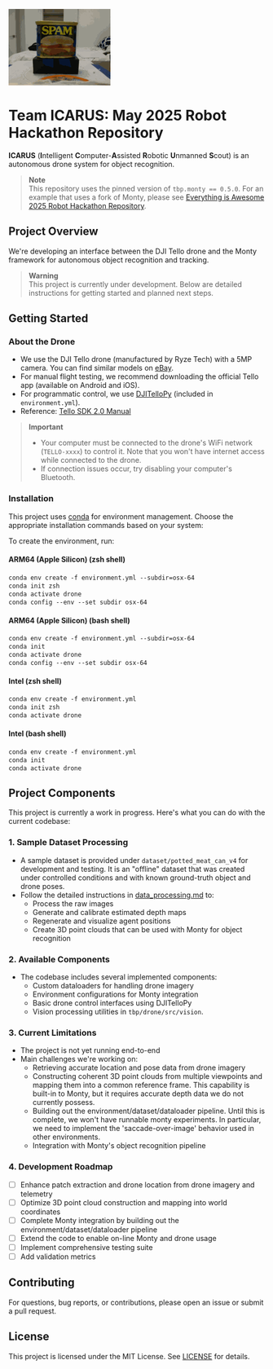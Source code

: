 ![Potted Meat Can Demo](images/potted_meat_can.gif)

# Team ICARUS: May 2025 Robot Hackathon Repository

**ICARUS** (**I**ntelligent **C**omputer-**A**ssisted **R**obotic **U**nmanned **S**cout) is an autonomous drone system for object recognition.

> **Note**  
> This repository uses the pinned version of `tbp.monty == 0.5.0`. For an example that uses a fork of Monty, please see [Everything is Awesome 2025 Robot Hackathon Repository](https://github.com/thousandbrainsproject/everything_is_awesome). 

## Project Overview

We're developing an interface between the DJI Tello drone and the Monty framework for autonomous object recognition and tracking.

> **Warning**  
> This project is currently under development. Below are detailed instructions for getting started and planned next steps.

## Getting Started

### About the Drone
- We use the DJI Tello drone (manufactured by Ryze Tech) with a 5MP camera. You can find similar models on [eBay](https://www.ebay.com/itm/304925257294).
- For manual flight testing, we recommend downloading the official Tello app (available on Android and iOS).
- For programmatic control, we use [DJITelloPy](https://github.com/damiafuentes/DJITelloPy) (included in `environment.yml`).
- Reference: [Tello SDK 2.0 Manual](https://dl-cdn.ryzerobotics.com/downloads/Tello/Tello%20SDK%202.0%20User%20Guide.pdf)

> **Important**  
> - Your computer must be connected to the drone's WiFi network (`TELLO-xxxx`) to control it. Note that you won't have internet access while connected to the drone.
> - If connection issues occur, try disabling your computer's Bluetooth.

### Installation

This project uses [conda](https://www.anaconda.com/download) for environment management. Choose the appropriate installation commands based on your system:

To create the environment, run:

#### ARM64 (Apple Silicon) (zsh shell)
```
conda env create -f environment.yml --subdir=osx-64
conda init zsh
conda activate drone
conda config --env --set subdir osx-64
```

#### ARM64 (Apple Silicon) (bash shell)
```
conda env create -f environment.yml --subdir=osx-64
conda init
conda activate drone
conda config --env --set subdir osx-64
```

#### Intel (zsh shell)
```
conda env create -f environment.yml
conda init zsh
conda activate drone
```

#### Intel (bash shell)
```
conda env create -f environment.yml
conda init
conda activate drone
```

## Project Components

This project is currently a work in progress. Here's what you can do with the current codebase:

### 1. Sample Dataset Processing
- A sample dataset is provided under `dataset/potted_meat_can_v4` for development and testing. It is an "offline" dataset that was created under controlled conditions and with known ground-truth object and drone poses.
- Follow the detailed instructions in [data_processing.md](data_processing.md) to:
  - Process the raw images
  - Generate and calibrate estimated depth maps
  - Regenerate and visualize agent positions
  - Create 3D point clouds that can be used with Monty for object recognition

### 2. Available Components
- The codebase includes several implemented components:
  - Custom dataloaders for handling drone imagery
  - Environment configurations for Monty integration
  - Basic drone control interfaces using DJITelloPy
  - Vision processing utilities in `tbp/drone/src/vision`.

### 3. Current Limitations
- The project is not yet running end-to-end
- Main challenges we're working on:
  - Retrieving accurate location and pose data from drone imagery
  - Constructing coherent 3D point clouds from multiple viewpoints and mapping them into a common reference frame. This capability is built-in to Monty, but it requires accurate depth data we do not currently possess.
  - Building out the environment/dataset/dataloader pipeline. Until this is complete, we won't have runnable monty experiments. In particular, we need to implement the 'saccade-over-image' behavior used in other environments.
  - Integration with Monty's object recognition pipeline

### 4. Development Roadmap
- [ ] Enhance patch extraction and drone location from drone imagery and telemetry
- [ ] Optimize 3D point cloud construction and mapping into world coordinates
- [ ] Complete Monty integration by building out the environment/dataset/dataloader pipeline
- [ ] Extend the code to enable on-line Monty and drone usage
- [ ] Implement comprehensive testing suite
- [ ] Add validation metrics

## Contributing
For questions, bug reports, or contributions, please open an issue or submit a pull request.

## License
This project is licensed under the MIT License. See [LICENSE](LICENSE) for details.



